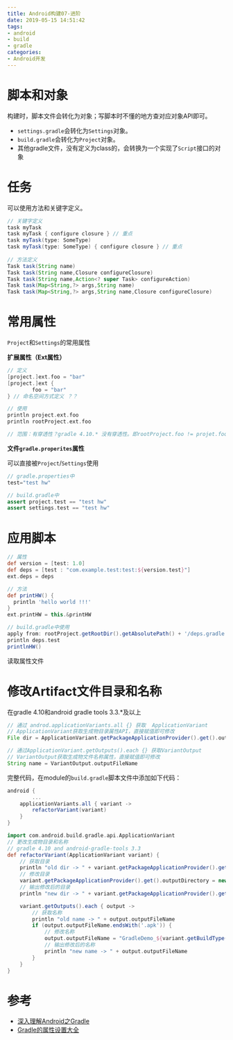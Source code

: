 ```yaml
---
title: Android构建07-进阶
date: 2019-05-15 14:51:42
tags:
- android
- build
- gradle
categories:
- Android开发
---
```


# 脚本和对象

构建时，脚本文件会转化为对象；写脚本时不懂的地方查对应对象API即可。

- `settings.gradle`会转化为`Settings`对象。
- `build.gradle`会转化为`Project`对象。
- 其他gradle文件，没有定义为class的，会转换为一个实现了`Script`接口的对象



# 任务

可以使用方法和关键字定义。

```groovy
// 关键字定义
task myTask
task myTask { configure closure } // 重点
task myTask(type: SomeType)
task myTask(type: SomeType) { configure closure } // 重点
 
// 方法定义
Task task(String name)
Task task(String name,Closure configureClosure)
Task task(String name,Action<? super Task> configureAction)
Task task(Map<String,?> args,String name)
Task task(Map<String,?> args,String name,Closure configureClosure)
```



# 常用属性

`Project`和`Settings`的常用属性

**扩展属性（Ext属性）**

```groovy
// 定义
[project.]ext.foo = "bar"
[project.]ext {
		foo = "bar"
} // 命名空间方式定义 ？？

// 使用
println project.ext.foo
println rootProject.ext.foo

// 范围：有穿透性？gradle 4.10.* 没有穿透性。即rootProject.foo != projet.foo
```



**文件`gradle.properites`属性**

可以直接被`Project`/`Settings`使用

```groovy
// gradle.properties中
test="test hw"

// build.gradle中
assert project.test == "test hw"
assert settings.test == "test hw"
```



# 应用脚本

```groovy
// 属性
def version = [test: 1.0]
def deps = [test : "com.example.test:test:${version.test}"]
ext.deps = deps

// 方法
def printHW() {
  println 'hello world !!!'
}
ext.printHW = this.&printHW

// build.gradle中使用
apply from: rootProject.getRootDir().getAbsolutePath() + '/deps.gradle'
println deps.test
printlnHW()
```



读取属性文件







# 修改Artifact文件目录和名称

在gradle 4.10和android gradle tools 3.3.*及以上

```groovy
// 通过 androd.applicationVariants.all {} 获取  ApplicationVariant
// ApplicationVariant获取生成物目录属性API，直接赋值即可修改
File dir = ApplicationVariant.getPackageApplicationProvider().get().outputDirectory

// 通过ApplicationVariant.getOutputs().each {} 获取VariantOutput
// VariantOutput获取生成物文件名称属性，直接赋值即可修改
String name = VariantOutput.outputFileName
```



完整代码，在module的`build.gradle`脚本文件中添加如下代码：

```groovy
android {
		...
    applicationVariants.all { variant ->
        refactorVariant(variant)
    }
}

import com.android.build.gradle.api.ApplicationVariant
// 更改生成物目录和名称
// gradle 4.10 and android-gradle-tools 3.3
def refactorVariant(ApplicationVariant variant) {
    // 获取目录
    println "old dir -> " + variant.getPackageApplicationProvider().get().outputDirectory.getAbsolutePath()
    // 修改目录
    variant.getPackageApplicationProvider().get().outputDirectory = new File("${project.projectDir.getPath()}/apk/${variant.getBuildType().name}")
    // 输出修改后的目录
    println "new dir -> " + variant.getPackageApplicationProvider().get().outputDirectory.getAbsolutePath()

    variant.getOutputs().each { output ->
        // 获取名称
        println "old name -> " + output.outputFileName
        if (output.outputFileName.endsWith('.apk')) {
            // 修改名称
            output.outputFileName = "GradleDemo_${variant.getBuildType().name}_${variant.getVersionName()}.apk"
            // 输出修改后的名称
            println "new name -> " + output.outputFileName
        }
    }
}
```





# 参考

- [深入理解Android之Gradle](https://blog.csdn.net/innost/article/details/48228651#t14)
- [Gradle的属性设置大全](http://www.huangbowen.net/blog/2013/09/12/setup-properties-in-gradle/)

